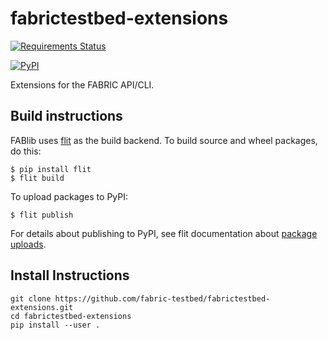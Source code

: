 # fabrictestbed-extensions
[![Requirements Status](https://requires.io/github/fabric-testbed/fabrictestbed-extensions/requirements.svg?branch=main)](https://requires.io/github/fabric-testbed/fabrictestbed-extensions/requirements/?branch=main)

[![PyPI](https://img.shields.io/pypi/v/fabrictestbed-extensions?style=plastic)](https://pypi.org/project/fabrictestbed-extensions/)

Extensions for the FABRIC API/CLI.  

## Build instructions

FABlib uses [flit](https://flit.pypa.io/en/stable/) as the build
backend.  To build source and wheel packages, do this:

```console
$ pip install flit
$ flit build
```

To upload packages to PyPI:

```console
$ flit publish
```

For details about publishing to PyPI, see flit documentation about
[package uploads](https://flit.pypa.io/en/latest/upload.html).

## Install Instructions
```
git clone https://github.com/fabric-testbed/fabrictestbed-extensions.git 
cd fabrictestbed-extensions
pip install --user .
```
